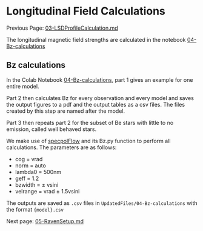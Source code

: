 # Longitudinal Field Calculations

Previous Page: [03-LSDProfileCalculation.md](https://github.com/veropetit/BeStarsMiMeS/blob/master/03-LSDProfileCalculation.md)

The longitudinal magnetic field strengths are calculated in the notebook [04-Bz-calculations](https://github.com/veropetit/BeStarsMiMeS/blob/master/04-Bz-calculations/04-Bz-calculations.ipynb)

## Bz calculations
In the Colab Notebook [04-Bz-calculations](https://colab.research.google.com/drive/14DFc3BYPuHDJJu-sBEmGWcWd118CthJ0?usp=sharing), part 1 gives an example for one entire model.

Part 2 then calculates Bz for every observation and every model and saves the output figures to a pdf and the output tables as a csv files. The files created by this step are named after the model. 

Part 3 then repeats part 2 for the subset of Be stars with little to no emission, called well behaved stars.

We make use of [specpolFlow](https://github.com/folsomcp/specpolFlow) and its Bz.py function to perform all calculations. The parameters are as follows:

* cog = vrad
* norm = auto
* lambda0 = 500nm
* geff = 1.2
* bzwidth = $\pm$ vsini
* velrange = vrad $\pm$ 1.5vsini

The outputs are saved as `.csv` files in `UpdatedFiles/04-Bz-calculations` with the format `{model}.csv`

Next page: [05-RavenSetup.md](https://github.com/veropetit/BeStarsMiMeS/blob/master/05-RavenSetup.md)
